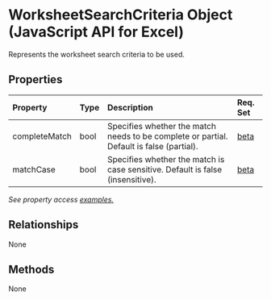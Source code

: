 # WorksheetSearchCriteria Object (JavaScript API for Excel)

Represents the worksheet search criteria to be used.

## Properties

| Property	   | Type	|Description| Req. Set|
|:---------------|:--------|:----------|:----|
|completeMatch|bool|Specifies whether the match needs to be complete or partial. Default is false (partial).|[beta](../requirement-sets/excel-api-requirement-sets.md)|
|matchCase|bool|Specifies whether the match is case sensitive. Default is false (insensitive).|[beta](../requirement-sets/excel-api-requirement-sets.md)|

_See property access [examples.](#property-access-examples)_

## Relationships
None


## Methods
None

